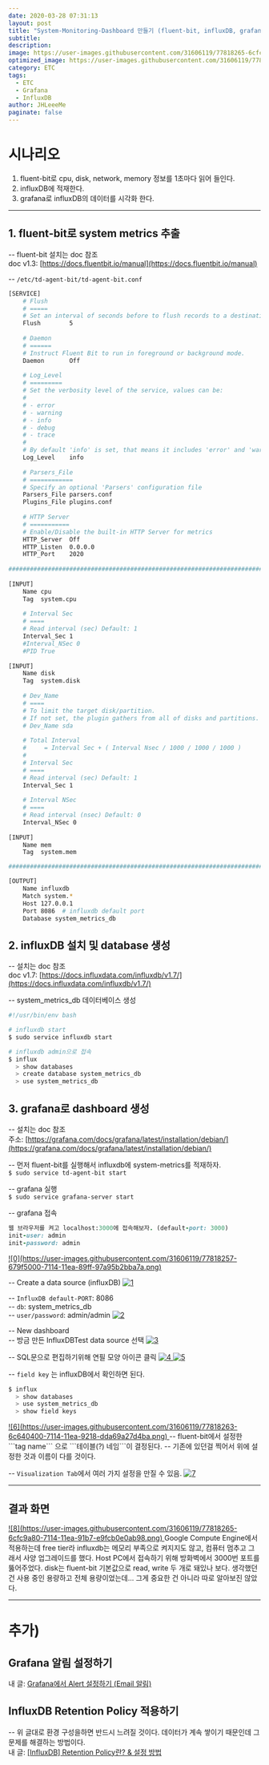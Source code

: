 ```yaml
---
date: 2020-03-28 07:31:13
layout: post
title: "System-Monitoring-Dashboard 만들기 (fluent-bit, influxDB, grafana)"
subtitle:
description:
image: https://user-images.githubusercontent.com/31606119/77818265-6cfc9a80-7114-11ea-91b7-e9fcb0e0ab98.png
optimized_image: https://user-images.githubusercontent.com/31606119/77818265-6cfc9a80-7114-11ea-91b7-e9fcb0e0ab98.png
category: ETC
tags:
  - ETC  
  - Grafana
  - InfluxDB
author: JHLeeeMe
paginate: false
---
```


# 시나리오
1. fluent-bit로 cpu, disk, network, memory 정보를 1초마다 읽어 들인다.
2. influxDB에 적재한다.
3. grafana로 influxDB의 데이터를 시각화 한다.

---

## 1. fluent-bit로 system metrics 추출
-- fluent-bit 설치는 doc 참조  
doc v1.3: [https://docs.fluentbit.io/manual](https://docs.fluentbit.io/manual)

-- ```/etc/td-agent-bit/td-agent-bit.conf```
```bash
[SERVICE]                                                                
    # Flush                                                              
    # =====                                                              
    # Set an interval of seconds before to flush records to a destination
    Flush        5                                                           
                                                                             
    # Daemon                                                                 
    # ======                                                                 
    # Instruct Fluent Bit to run in foreground or background mode.           
    Daemon       Off                                                         
                                                                             
    # Log_Level                                                              
    # =========                                                              
    # Set the verbosity level of the service, values can be:                 
    #                                                                        
    # - error                                                                
    # - warning                                                              
    # - info                                                                 
    # - debug                                                                
    # - trace                                                                
    #                                                                        
    # By default 'info' is set, that means it includes 'error' and 'warning'.
    Log_Level    info                                                        
                                                                             
    # Parsers_File                                                           
    # ============                                                           
    # Specify an optional 'Parsers' configuration file                       
    Parsers_File parsers.conf                                                
    Plugins_File plugins.conf                                                
                                                                             
    # HTTP Server                                                            
    # ===========                                                            
    # Enable/Disable the built-in HTTP Server for metrics                    
    HTTP_Server  Off                                                         
    HTTP_Listen  0.0.0.0                                                     
    HTTP_Port    2020                                                        
                                                                             
#############################################################################
                                                                             
[INPUT]                                                                      
    Name cpu                                                                 
    Tag  system.cpu                                                          
                                                                             
    # Interval Sec                                                           
    # ====                                                                   
    # Read interval (sec) Default: 1                                         
    Interval_Sec 1                                                           
    #Interval_NSec 0                                                         
    #PID True                       
    
[INPUT]                                                                      
    Name disk                                                                
    Tag  system.disk                                                         
                                                                             
    # Dev_Name                                                               
    # ====                                                                   
    # To limit the target disk/partition.                                    
    # If not set, the plugin gathers from all of disks and partitions.       
    # Dev_Name sda                                                           
                                                                             
    # Total Interval                                                         
    #     = Interval Sec + ( Interval Nsec / 1000 / 1000 / 1000 )            
    #                                                                        
    # Interval Sec                                                           
    # ====                                                                   
    # Read interval (sec) Default: 1                                         
    Interval_Sec 1                                                           
                                                                             
    # Interval NSec                                                          
    # ====                                                                   
    # Read interval (nsec) Default: 0                                        
    Interval_NSec 0                                                          
                                                                             
[INPUT]                                                                      
    Name mem                                                                 
    Tag  system.mem   

#############################################################################

[OUTPUT]
    Name influxdb
    Match system.*
    Host 127.0.0.1
    Port 8086  # influxdb default port
    Database system_metrics_db
```

## 2. influxDB 설치 및 database 생성
-- 설치는 doc 참조  
doc v1.7: [https://docs.influxdata.com/influxdb/v1.7/](https://docs.influxdata.com/influxdb/v1.7/)

-- system_metrics_db 데이터베이스 생성
```bash
#!/usr/bin/env bash

# influxdb start
$ sudo service influxdb start

# influxdb admin으로 접속
$ influx
  > show databases
  > create database system_metrics_db
  > use system_metrics_db
```

## 3. grafana로 dashboard 생성
-- 설치는 doc 참조  
주소: [https://grafana.com/docs/grafana/latest/installation/debian/](https://grafana.com/docs/grafana/latest/installation/debian/)

-- 먼저 fluent-bit를 실행해서 influxdb에 system-metrics를 적재하자.  
```$ sudo service td-agent-bit start```

-- grafana 실행  
```$ sudo service grafana-server start```

-- grafana 접속
```ruby
웹 브라우저를 켜고 localhost:3000에 접속해보자. (default-port: 3000)
init-user: admin
init-password: admin
```
<a href="https://user-images.githubusercontent.com/31606119/77818257-679f5000-7114-11ea-89ff-97a95b2bba7a.png">
![0](https://user-images.githubusercontent.com/31606119/77818257-679f5000-7114-11ea-89ff-97a95b2bba7a.png)
</a>

-- Create a data source (influxDB)
<a href="https://user-images.githubusercontent.com/31606119/77818258-69691380-7114-11ea-9b25-09e63e34db8f.png">
![1](https://user-images.githubusercontent.com/31606119/77818258-69691380-7114-11ea-9b25-09e63e34db8f.png)
</a>

-- ```InfluxDB default-PORT```: 8086  
-- ```db```: system_metrics_db  
-- ```user/password```: admin/admin
<a href="https://user-images.githubusercontent.com/31606119/77818259-6a01aa00-7114-11ea-873b-83c2c3da7051.png">
![2](https://user-images.githubusercontent.com/31606119/77818259-6a01aa00-7114-11ea-873b-83c2c3da7051.png)
</a>

-- New dashboard  
-- 방금 만든 InfluxDBTest data source 선택
<a href="https://user-images.githubusercontent.com/31606119/77818260-6a9a4080-7114-11ea-8087-e0f19da19c34.png">
![3](https://user-images.githubusercontent.com/31606119/77818260-6a9a4080-7114-11ea-8087-e0f19da19c34.png)
</a>

-- SQL문으로 편집하기위해 연필 모양 아이콘 클릭
<a href="https://user-images.githubusercontent.com/31606119/77818261-6b32d700-7114-11ea-9bd4-20f501ed9954.png">
![4](https://user-images.githubusercontent.com/31606119/77818261-6b32d700-7114-11ea-9bd4-20f501ed9954.png)
</a>
<a href="https://user-images.githubusercontent.com/31606119/77818262-6bcb6d80-7114-11ea-8581-1578fb68f58e.png">
![5](https://user-images.githubusercontent.com/31606119/77818262-6bcb6d80-7114-11ea-8581-1578fb68f58e.png)
</a>

-- ```field key``` 는 influxDB에서 확인하면 된다.
```bash
$ influx
  > show databases
  > use system_metrics_db
  > show field keys
```
<a href="https://user-images.githubusercontent.com/31606119/77818263-6c640400-7114-11ea-9218-dda69a27d4ba.png">
![6](https://user-images.githubusercontent.com/31606119/77818263-6c640400-7114-11ea-9218-dda69a27d4ba.png)
</a>
-- fluent-bit에서 설정한 ```tag name``` 으로 ```테이블(?) 네임```이 결정된다.  
-- 기존에 있던걸 찍어서 위에 설정한 것과 이름이 다를 것이다.

-- ```Visualization Tab```에서 여러 가지 설정을 만질 수 있음.
<a href="https://user-images.githubusercontent.com/31606119/77818264-6cfc9a80-7114-11ea-83f9-e99b437f547e.png">
![7](https://user-images.githubusercontent.com/31606119/77818264-6cfc9a80-7114-11ea-83f9-e99b437f547e.png)
</a>

---

## 결과 화면
<a href="https://user-images.githubusercontent.com/31606119/77818265-6cfc9a80-7114-11ea-91b7-e9fcb0e0ab98.png">
![8](https://user-images.githubusercontent.com/31606119/77818265-6cfc9a80-7114-11ea-91b7-e9fcb0e0ab98.png)
</a>
Google Compute Engine에서 적용하는데  
free tier라 influxdb는 메모리 부족으로 켜지지도 않고,  
컴퓨터 멈추고 그래서 사양 업그레이드를 했다.  
Host PC에서 접속하기 위해 방화벽에서 3000번 포트를 뚫어주었다.  
disk는 fluent-bit 기본값으로 read, write 두 개로 돼있나 보다.  
생각했던 건 사용 중인 용량하고 전체 용량이었는데...  
그게 중요한 건 아니라 따로 알아보진 않았다.

---

# 추가) 
## Grafana 알림 설정하기
내 글: [Grafana에서 Alert 설정하기 (Email 알림)](https://jhleeeme.github.io/alerting-grafana/)

## InfluxDB Retention Policy 적용하기
-- 위 글대로 환경 구성을하면 반드시 느려질 것이다. 데이터가 계속 쌓이기 때문인데 그 문제를 해결하는 방법이다.  
내 글: [[InfluxDB] Retention Policy란? & 설정 방법](https://jhleeeme.github.io/influxdb-retention-policy/)
